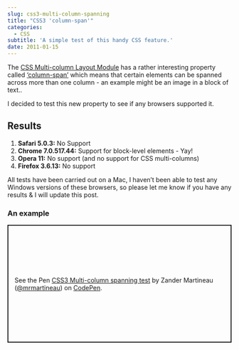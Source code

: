```yaml
---
slug: css3-multi-column-spanning
title: "CSS3 'column-span'"
categories:
  - CSS
subtitle: 'A simple test of this handy CSS feature.'
date: 2011-01-15
---
```


The [CSS Multi-column Layout Module](http://www.w3.org/TR/css3-multicol/) has a rather interesting
property called [‘column-span’](http://www.w3.org/TR/css3-multicol/#spanning-columns)
which means that certain elements can be spanned across more than one
column - an example might be an image in a block of text..

I decided to test this new property to see if any browsers supported it.

## Results

1. **Safari 5.0.3:** No Support
1. **Chrome 7.0.517.44:** Support for block-level elements - Yay!
1. **Opera 11:** No support (and no support for CSS multi-columns)
1. **Firefox 3.6.13:** No support

All tests have been carried out on a Mac, I haven’t been able to test
any Windows versions of these browsers, so please let me know if you
have any results & I will update this post.

### An example

<p class="codepen" data-height="265" data-theme-id="light" data-default-tab="result" data-user="mrmartineau" data-slug-hash="uKobH" style="height: 265px; box-sizing: border-box; display: flex; align-items: center; justify-content: center; border: 2px solid; margin: 1em 0; padding: 1em;" data-pen-title="CSS3 Multi-column spanning test">
  <span>See the Pen <a href="https://codepen.io/mrmartineau/pen/uKobH">
  CSS3 Multi-column spanning test</a> by Zander Martineau (<a href="https://codepen.io/mrmartineau">@mrmartineau</a>)
  on <a href="https://codepen.io">CodePen</a>.</span>
</p>
<script async src="https://static.codepen.io/assets/embed/ei.js"></script>
